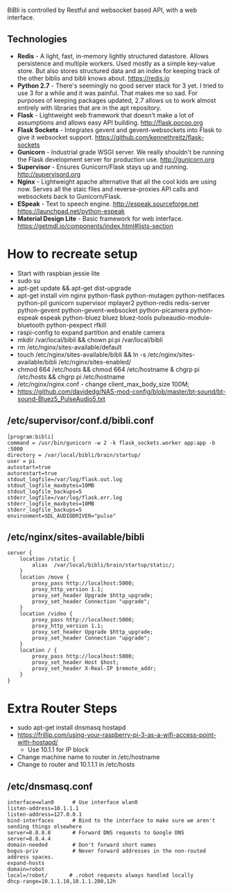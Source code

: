 BiBli is controlled by Restful and websocket based API, with a web interface.

Technologies
-----

* **Redis** - A light, fast, in-memory lightly structured datastore. Allows persistence and multiple workers. Used mostly as a simple key-value store. But also stores structured data and an index for keeping track of the other biblis and bibli knows about. https://redis.io
* **Python 2.7** - There's seemingly no good server stack for 3 yet. I tried to use 3 for a while and it was painful. That makes me so sad. For purposes of keeping packages updated, 2.7 allows us to work almost entirely with libraries that are in the apt repository.
* **Flask** - Lightweight web framework that doesn't make a lot of assumptions and allows easy API building. http://flask.pocoo.org
* **Flask Sockets** - Integrates gevent and gevent-websockets into Flask to give it websocket support. https://github.com/kennethreitz/flask-sockets
* **Gunicorn** - Industrial grade WSGI server. We really shouldn't be running the Flask development server for production use. http://gunicorn.org
* **Supervisor** - Ensures Gunicorn/Flask stays up and running. http://supervisord.org
* **Nginx** - Lightweight apache alternative that all the cool kids are using now. Serves all the staic files and reverse-proxies API calls and websockets back to Gunicorn/Flask.
* **ESpeak** - Text to speech engine. http://espeak.sourceforge.net https://launchpad.net/python-espeak
* **Material Design Lite** - Basic framework for web interface. https://getmdl.io/components/index.html#lists-section

How to recreate setup
=====

* Start with raspbian jessie lite
* sudo su
* apt-get update && apt-get dist-upgrade
* apt-get install vim nginx python-flask python-mutagen python-netifaces python-pil gunicorn supervisor mplayer2 python-redis redis-server python-gevent python-gevent-websocket python-picamera python-espeak espeak python-bluez bluez bluez-tools pulseaudio-module-bluetooth python-pexpect rfkill
* raspi-config to expand partition and enable camera
* mkdir /var/local/bibli && chown pi:pi /var/local/bibli
* rm /etc/nginx/sites-available/default
* touch /etc/nginx/sites-available/bibli && ln -s /etc/nginx/sites-available/bibli /etc/nginx/sites-enabled/
* chmod 664 /etc/hosts && chmod 664 /etc/hostname
& chgrp pi /etc/hosts && chgrp pi /etc/hostname
* /etc/nginx/nginx.conf - change client_max_body_size 100M;
* https://github.com/davidedg/NAS-mod-config/blob/master/bt-sound/bt-sound-Bluez5_PulseAudio5.txt


/etc/supervisor/conf.d/bibli.conf
-----
	[program:bibli]
	command = /usr/bin/gunicorn -w 2 -k flask_sockets.worker app:app -b :5000
	directory = /var/local/bibli/brain/startup/
	user = pi
	autostart=true
	autorestart=true
	stdout_logfile=/var/log/flask.out.log
	stdout_logfile_maxbytes=10MB
	stdout_logfile_backups=5
	stderr_logfile=/var/log/flask.err.log
	stderr_logfile_maxbytes=10MB
	stderr_logfile_backups=5
	environment=SDL_AUDIODRIVER="pulse"


/etc/nginx/sites-available/bibli
-----
	server {
	    location /static {
	        alias  /var/local/bibli/brain/startup/static/;
	    }
	    location /move {
	        proxy_pass http://localhost:5000;
	        proxy_http_version 1.1;
	        proxy_set_header Upgrade $http_upgrade;
	        proxy_set_header Connection "upgrade";
	    }
	    location /video {
	        proxy_pass http://localhost:5000;
	        proxy_http_version 1.1;
	        proxy_set_header Upgrade $http_upgrade;
	        proxy_set_header Connection "upgrade";
	    }
	    location / {
	        proxy_pass http://localhost:5000;
	        proxy_set_header Host $host;
	        proxy_set_header X-Real-IP $remote_addr;
	    }
	}


Extra Router Steps
=====
* sudo apt-get install dnsmasq hostapd
* https://frillip.com/using-your-raspberry-pi-3-as-a-wifi-access-point-with-hostapd/
	* Use 10.1.1 for IP block
* Change machine name to router in /etc/hostname
* Change to router and 10.1.1.1 in /etc/hosts

/etc/dnsmasq.conf
-----

	interface=wlan0      # Use interface wlan0  
	listen-address=10.1.1.1
	listen-address=127.0.0.1
	bind-interfaces      # Bind to the interface to make sure we aren't sending things elsewhere  
	server=8.8.8.8       # Forward DNS requests to Google DNS
	server=8.8.4.4
	domain-needed        # Don't forward short names  
	bogus-priv           # Never forward addresses in the non-routed address spaces.  
	expand-hosts
	domain=robot
	local=/robot/		# .robot requests always handled locally
	dhcp-range=10.1.1.10,10.1.1.200,12h 
